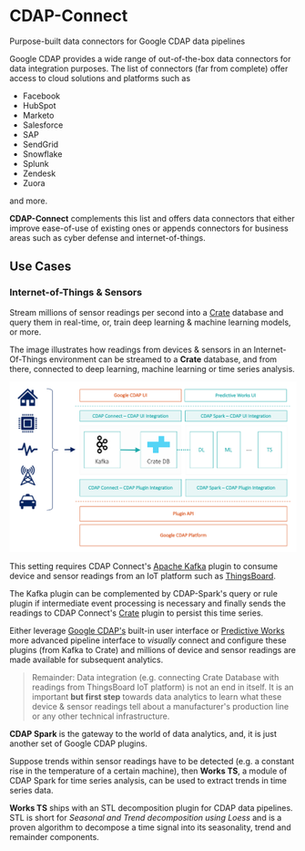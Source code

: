 # CDAP-Connect
Purpose-built data connectors for Google CDAP data pipelines

Google CDAP provides a wide range of out-of-the-box data connectors for data integration purposes. The list of connectors (far from complete) offer access to cloud solutions and platforms such as 

* Facebook
* HubSpot
* Marketo
* Salesforce
* SAP
* SendGrid
* Snowflake
* Splunk
* Zendesk
* Zuora

and more.

**CDAP-Connect** complements this list and offers data connectors that either improve ease-of-use of existing ones or appends connectors for business areas such as cyber defense and internet-of-things.

## Use Cases

### Internet-of-Things & Sensors

Stream millions of sensor readings per second into a [Crate](https://crate.io) database and query them in real-time, or, train deep learning & machine learning models, or more.

The image illustrates how readings from devices & sensors in an Internet-Of-Things environment can be streamed to a **Crate** database, and from there, connected to deep learning, machine learning or time series analysis.

<img src="https://github.com/predictiveworks/cdap-connect/blob/master/images/crate-sink.png" width="800" alt="Crate Sink">

This setting requires CDAP Connect's [Apache Kafka](https://kafka.apache.org) plugin to consume device and sensor readings from an IoT platform such as [ThingsBoard](https://thingsboard.io).

The Kafka plugin can be complemented by CDAP-Spark's query or rule plugin if intermediate event processing is necessary and finally sends the readings to CDAP Connect's [Crate](https://crate.io) plugin to persist this time series.

Either leverage [Google CDAP's](https://cdap.io) built-in user interface or [Predictive Works](https://predictiveworks.eu) more advanced pipeline interface to *visually* connect and configure these plugins (from Kafka to Crate) and millions of device and sensor readings are made available for subsequent analytics.

>Remainder: Data integration (e.g. connecting Crate Database with readings from ThingsBoard IoT platform) is not an end in itself. It is an important **but first step** towards data analytics to learn what these device & sensor readings tell about a manufacturer's production line or any other technical infrastructure.

**CDAP Spark** is the gateway to the world of data analytics, and, it is just another set of Google CDAP plugins.

Suppose trends within sensor readings have to be detected (e.g. a constant rise in the temperature of a certain machine), then **Works TS**, a module of CDAP Spark for time series analysis, can be used to extract trends in time series data. 

**Works TS** ships with an STL decomposition plugin for CDAP data pipelines. STL is short for *Seasonal and Trend decomposition using Loess* and is a proven algorithm to decompose a time signal into its seasonality, trend and remainder components.
